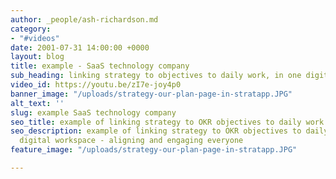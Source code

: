 ```yaml
---
author: _people/ash-richardson.md
category:
- "#videos"
date: 2001-07-31 14:00:00 +0000
layout: blog
title: example - SaaS technology company
sub_heading: linking strategy to objectives to daily work, in one digital workspace
video_id: https://youtu.be/zI7e-joy4p0
banner_image: "/uploads/strategy-our-plan-page-in-stratapp.JPG"
alt_text: ''
slug: example SaaS technology company
seo_title: example of linking strategy to OKR objectives to daily work
seo_description: example of linking strategy to OKR objectives to daily work, in one
  digital workspace - aligning and engaging everyone
feature_image: "/uploads/strategy-our-plan-page-in-stratapp.JPG"

---
```

